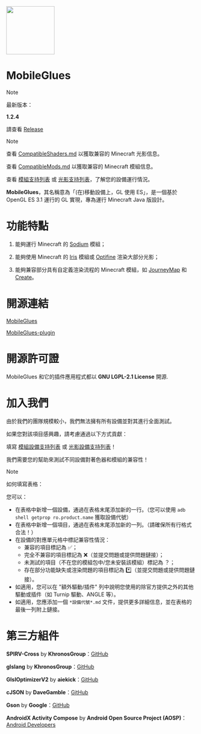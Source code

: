 <!-- markdownlint-disable MD028 MD033 MD041 MD045 -->

<img src="assets/MobileGlues-icon.png" width="128">

# MobileGlues

> [!NOTE]
>
> 最新版本：
>
> **1.2.4**
>
> 請查看 [Release](https://github.com/MobileGL-Dev/MobileGlues-release/releases)

> [!NOTE]
>
> 查看 [CompatibleShaders.md](https://github.com/MobileGL-Dev/MobileGlues-release/blob/main/CompatibleShaders.md) 以獲取兼容的 Minecraft 光影信息。
>
> 查看 [CompatibleMods.md](https://github.com/MobileGL-Dev/MobileGlues-release/blob/main/CompatibleMods.md) 以獲取兼容的 Minecraft 模組信息。
>
> 查看 [模組支持列表](https://github.com/MobileGL-Dev/MobileGlues-release/blob/main/ModSupportMatrix.md) 或 [光影支持列表](https://github.com/MobileGL-Dev/MobileGlues-release/blob/main/ShaderSupportMatrix.md)，了解您的設備運行情況。

**MobileGlues**，其名稱意為「(在)移動設備上，GL 使用 ES」，是一個基於 OpenGL ES 3.1 運行的 GL 實現，專為運行 Minecraft Java 版設計。

# 功能特點

1. 能夠運行 Minecraft 的 [Sodium](https://github.com/CaffeineMC/sodium) 模組；

2. 能夠使用 Minecraft 的 [Iris](https://github.com/IrisShaders/Iris) 模組或 [Optifine](https://optifine.net/home) 渲染大部分光影；

3. 能夠兼容部分具有自定義渲染流程的 Minecraft 模組，如 [JourneyMap](https://teamjm.github.io/journeymap-docs/latest) 和 [Create](https://createmod.net)。

# 開源連結

[MobileGlues](https://github.com/MobileGL-Dev/MobileGlues)

[MobileGlues-plugin](https://github.com/MobileGL-Dev/MobileGlues-plugin)

# 開源許可證

MobileGlues 和它的插件應用程式都以 **GNU LGPL-2.1 License** 開源.

# 加入我們

由於我們的團隊規模較小，我們無法擁有所有設備並對其進行全面測試。

如果您對該項目感興趣，請考慮通過以下方式貢獻：

填寫 [模組設備支持列表](https://github.com/MobileGL-Dev/MobileGlues-release/blob/main/ModSupportMatrix.md) 或 [光影設備支持列表](https://github.com/MobileGL-Dev/MobileGlues-release/blob/main/ShaderSupportMatrix.md)！

我們需要您的幫助來測試不同設備對著色器和模組的兼容性！

> [!NOTE]
> 如何填寫表格：
>
> 您可以：
>
> - 在表格中新增一個設備，通過在表格末尾添加新的一行。（您可以使用 `adb shell getprop ro.product.name` 獲取設備代號）
> - 在表格中新增一個項目，通過在表格末尾添加新的一列。（請確保所有行格式合法！）
> - 在設備的對應單元格中標記兼容性情況：
>   - 兼容的項目標記為 ✅；
>   - 完全不兼容的項目標記為 ❌（並提交問題或提供問題鏈接）；
>   - 未測試的項目（不在您的模組包中/您未安裝該模組）標記為 ？；
>   - 存在部分功能缺失或渲染問題的項目標記為 \*️⃣（並提交問題或提供問題鏈接）。
> - 如適用，您可以在 "額外驅動/插件" 列中說明您使用的除官方提供之外的其他驅動或插件（如 Turnip 驅動、ANGLE 等）。
> - 如適用，您應添加一個 `*設備代號*.md` 文件，提供更多詳細信息，並在表格的最後一列附上鏈接。

# 第三方組件

**SPIRV-Cross** by **KhronosGroup**：[GitHub](https://github.com/KhronosGroup/SPIRV-Cross)

**glslang** by **KhronosGroup**：[GitHub](https://github.com/KhronosGroup/glslang)

**GlslOptimizerV2** by **aiekick**：[GitHub](https://github.com/aiekick/GlslOptimizerV2)

**cJSON** by **DaveGamble**：[GitHub](https://github.com/DaveGamble/cJSON)

**Gson** by **Google**：[GitHub](https://github.com/google/gson)

**AndroidX Activity Compose** by **Android Open Source Project (AOSP)**：[Android Developers](https://developer.android.com/jetpack/androidx/releases/activity)
